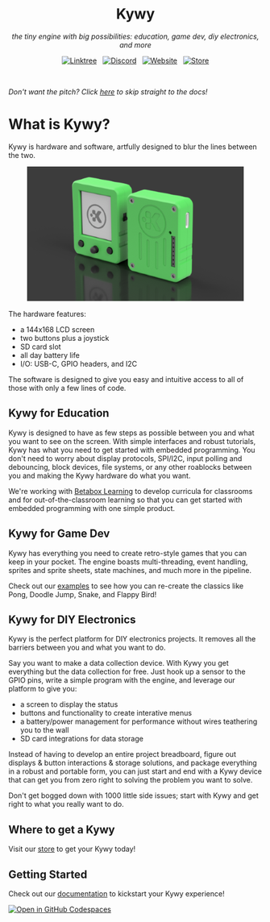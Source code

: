 <!--
SPDX-FileCopyrightText: 2025 KOINSLOT, Inc.

SPDX-License-Identifier: GPL-3.0-or-later
-->

<h1 align='center'>
  Kywy
</h1>

<p align='center'><i>
  the tiny engine with big possibilities: education, game dev, diy electronics, and more
</i></p>

<p align='center'>
  <a href="https://linktr.ee/koinslotkywy"><img alt="Linktree" src="https://img.shields.io/badge/linktree-39E09B?style=for-the-badge&logo=linktree&logoColor=white" /></a>
  &nbsp;
  <a href="https://discord.gg/zAYym57Fy6"><img alt="Discord" src="https://img.shields.io/discord/1172988360063725629?style=for-the-badge&logo=discord" /></a>
  &nbsp;
  <a href="https://kywy.io/"><img alt="Website" src="https://img.shields.io/badge/KYWY.io-AAAAAA?style=for-the-badge&logo=data%3Aimage%2Fpng%3Bbase64%2CiVBORw0KGgoAAAANSUhEUgAAACQAAAAkCAYAAADhAJiYAAAACXBIWXMAAAAnAAAAJwEqCZFPAAAAAXNSR0IArs4c6QAAAARnQU1BAACxjwv8YQUAAAKwSURBVHgBtViNdeIwDBZ9N0A2aDa4bHDpBMcIuQ2yAd6guQngJoCbIHQC2gkCE8AGqvTivApXiuMA33t6hliSP0v%2BUbKARCBiQU1J8ouEf2deGBeSo5f%2FJPvFYnGEe4NIZCQ1SYvpaEmqqWMtJpBZUvNKkgddJ5I99FG5%2BGccKY7as6J%2FJHmZHTEflW0w247Ecd8E%2B4Jk420kVpAKMsoDR%2BeUsCv%2BXEBqO2VSFpnpxml%2BD1G%2FPk3SyMEdoSyDdcxg8ygywTiSVG0pVZOZ305IZoLXZ64pDQqdpuDXwAGv8aroFfh9Z%2FH%2FUtEb0IZOZHQqY1Yt6sgD0p2h5xSfjegv1eiAgRFChdDZGjpqWrBP3YBGC101lxC1K7Qxxe95eFALw3wGoRL7VFloYAR4vVxKfrDzfw4Rw9oY8OxFQwcR4HXa6h%2FQX4SMU6CYU8Pbn9sjyR%2FoL1N5ug79GtjmBSKgy%2FZCY508j58gZucCQptgtq0yuwptOJgI%2FFoO%2Bye4nrFEGfwvIA3PMANPI31h%2Fj8gDRUGh%2BEUMCFZXEnwmvkH%2Fdp64wH4IfY7Kvdr7DeMY42plQJ%2BXQe7iN7S2E182mrXhbn2FN%2BD30Yu3nPEqDUGHA7GEm3UI37lGVZzyt59XzYn5%2BBTTdt3T81fQ2eF9qFbit%2F78GByhtHoSS10wgJPoo347bSHnMvMMNwZA%2BWB3ljqikBXpmttOXEGoaUy%2B8bQdQqZTiG%2FsSYWRimHBwNjFWoQpfgbwW1kZCHXmQEIQv2Quhq%2FV5VVzEBWfXd5Jxsh46YYZXhdzNshTSMTnvQuxVh7r1%2FPIebXZhv4cjAHqG%2FftZ9tNmLHqdE%2B33CESrgF3vkGdXR%2B0EEOaJezDd5z5wpiHU4Hk3MpRKIfrAxyJfQVJEsuuoaPV3xh8%2Be8d0jEJ3i2%2BwETXUzkAAAAAElFTkSuQmCC&link=kywy.io" /></a>
  &nbsp;
  <a href="https://koinslot.myshopify.com"><img alt="Store" src="https://img.shields.io/badge/Store-F7931E?style=for-the-badge&logo=shopify&logoColor=232323&link=https%3A%2F%2Fkoinslot.myshopify.com" /></a>
</p>
<br />

*Don't want the pitch? Click [here](./getting_started.md) to skip straight to the docs!*

# What is Kywy?

Kywy is hardware and software, artfully designed to blur the lines between the two.

<p align='center'><img alt="Front and back render of a Kywy device" src="./assets/kywy_front_back_render.png"/></p>

The hardware features:

* a 144x168 LCD screen
* two buttons plus a joystick
* SD card slot
* all day battery life
* I/O: USB-C, GPIO headers, and I2C

The software is designed to give you easy and intuitive access to all of those with only a few lines of code.

## Kywy for Education

Kywy is designed to have as few steps as possible between you and what you want to see on the screen. With simple
interfaces and robust tutorials, Kywy has what you need to get started with embedded programming. You don't need to
worry about display protocols, SPI/I2C, input polling and debouncing, block devices, file systems, or any other
roablocks between you and making the Kywy hardware do what you want.

We're working with [Betabox Learning](https://betaboxlearning.com) to develop curricula for classrooms and for out-of-the-classroom learning so that
you can get started with embedded programming with one simple product.

## Kywy for Game Dev

Kywy has everything you need to create retro-style games that you can keep in your pocket. The engine boasts
multi-threading, event handling, sprites and sprite sheets, state machines, and much more in the pipeline. 

Check out our [examples](https://github.com/KOINSLOT-Inc/kywy/tree/main/examples/games) to see how you can re-create the
classics like Pong, Doodle Jump, Snake, and Flappy Bird!

## Kywy for DIY Electronics

Kywy is the perfect platform for DIY electronics projects. It removes all the barriers between you and what you want to
do.

Say you want to make a data collection device. With Kywy you get everything but the data collection for free. Just hook
up a sensor to the GPIO pins, write a simple program with the engine, and leverage our platform to give you:

* a screen to display the status
* buttons and functionality to create interative menus
* a battery/power management for performance without wires teathering you to the wall
* SD card integrations for data storage

Instead of having to develop an entire project breadboard, figure out displays & button interactions & storage
solutions, and package everything in a robust and portable form, you can just start and end with a Kywy device that can
get you from zero right to solving the problem you want to solve.

Don't get bogged down with 1000 little side issues; start with Kywy and get right to what you really want to do.

## Where to get a Kywy

Visit our [store](https://koinslot.myshopify.com) to get your Kywy today!

## Getting Started

Check out our [documentation](./getting_started.md) to kickstart your Kywy experience!

[![Open in GitHub Codespaces](https://github.com/codespaces/badge.svg)](https://github.com/codespaces/new?repo=KOINSLOT-Inc/kywy)
